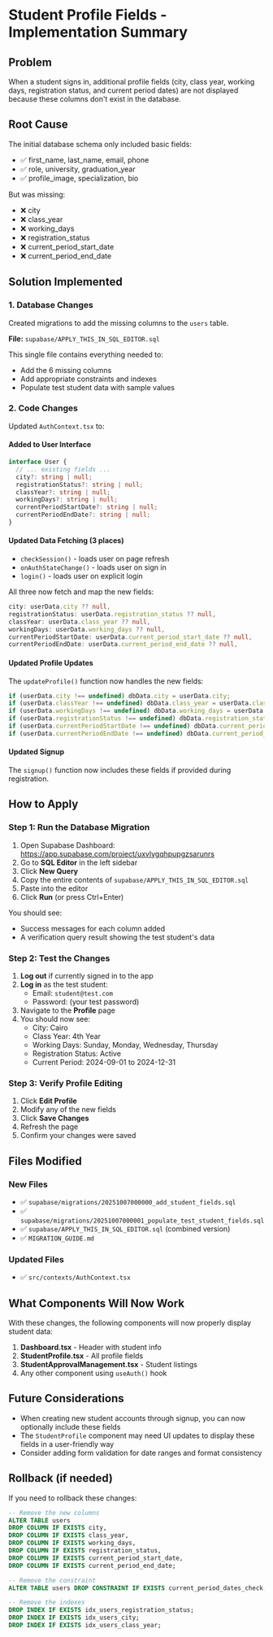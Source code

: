 # Student Profile Fields - Implementation Summary

## Problem
When a student signs in, additional profile fields (city, class year, working days, registration status, and current period dates) are not displayed because these columns don't exist in the database.

## Root Cause
The initial database schema only included basic fields:
- ✅ first_name, last_name, email, phone
- ✅ role, university, graduation_year
- ✅ profile_image, specialization, bio

But was missing:
- ❌ city
- ❌ class_year
- ❌ working_days
- ❌ registration_status
- ❌ current_period_start_date
- ❌ current_period_end_date

## Solution Implemented

### 1. Database Changes
Created migrations to add the missing columns to the `users` table.

**File:** `supabase/APPLY_THIS_IN_SQL_EDITOR.sql`

This single file contains everything needed to:
- Add the 6 missing columns
- Add appropriate constraints and indexes
- Populate test student data with sample values

### 2. Code Changes
Updated `AuthContext.tsx` to:

#### Added to User Interface
```typescript
interface User {
  // ... existing fields ...
  city?: string | null;
  registrationStatus?: string | null;
  classYear?: string | null;
  workingDays?: string | null;
  currentPeriodStartDate?: string | null;
  currentPeriodEndDate?: string | null;
}
```

#### Updated Data Fetching (3 places)
- `checkSession()` - loads user on page refresh
- `onAuthStateChange()` - loads user on sign in
- `login()` - loads user on explicit login

All three now fetch and map the new fields:
```typescript
city: userData.city ?? null,
registrationStatus: userData.registration_status ?? null,
classYear: userData.class_year ?? null,
workingDays: userData.working_days ?? null,
currentPeriodStartDate: userData.current_period_start_date ?? null,
currentPeriodEndDate: userData.current_period_end_date ?? null,
```

#### Updated Profile Updates
The `updateProfile()` function now handles the new fields:
```typescript
if (userData.city !== undefined) dbData.city = userData.city;
if (userData.classYear !== undefined) dbData.class_year = userData.classYear;
if (userData.workingDays !== undefined) dbData.working_days = userData.workingDays;
if (userData.registrationStatus !== undefined) dbData.registration_status = userData.registrationStatus;
if (userData.currentPeriodStartDate !== undefined) dbData.current_period_start_date = userData.currentPeriodStartDate;
if (userData.currentPeriodEndDate !== undefined) dbData.current_period_end_date = userData.currentPeriodEndDate;
```

#### Updated Signup
The `signup()` function now includes these fields if provided during registration.

## How to Apply

### Step 1: Run the Database Migration

1. Open Supabase Dashboard: https://app.supabase.com/project/uxvlygqhpupgzsarunrs
2. Go to **SQL Editor** in the left sidebar
3. Click **New Query**
4. Copy the entire contents of `supabase/APPLY_THIS_IN_SQL_EDITOR.sql`
5. Paste into the editor
6. Click **Run** (or press Ctrl+Enter)

You should see:
- Success messages for each column added
- A verification query result showing the test student's data

### Step 2: Test the Changes

1. **Log out** if currently signed in to the app
2. **Log in** as the test student:
   - Email: `student@test.com`
   - Password: (your test password)
3. Navigate to the **Profile** page
4. You should now see:
   - City: Cairo
   - Class Year: 4th Year
   - Working Days: Sunday, Monday, Wednesday, Thursday
   - Registration Status: Active
   - Current Period: 2024-09-01 to 2024-12-31

### Step 3: Verify Profile Editing

1. Click **Edit Profile**
2. Modify any of the new fields
3. Click **Save Changes**
4. Refresh the page
5. Confirm your changes were saved

## Files Modified

### New Files
- ✅ `supabase/migrations/20251007000000_add_student_fields.sql`
- ✅ `supabase/migrations/20251007000001_populate_test_student_fields.sql`
- ✅ `supabase/APPLY_THIS_IN_SQL_EDITOR.sql` (combined version)
- ✅ `MIGRATION_GUIDE.md`

### Updated Files
- ✅ `src/contexts/AuthContext.tsx`

## What Components Will Now Work

With these changes, the following components will now properly display student data:

1. **Dashboard.tsx** - Header with student info
2. **StudentProfile.tsx** - All profile fields
3. **StudentApprovalManagement.tsx** - Student listings
4. Any other component using `useAuth()` hook

## Future Considerations

- When creating new student accounts through signup, you can now optionally include these fields
- The `StudentProfile` component may need UI updates to display these fields in a user-friendly way
- Consider adding form validation for date ranges and format consistency

## Rollback (if needed)

If you need to rollback these changes:

```sql
-- Remove the new columns
ALTER TABLE users
DROP COLUMN IF EXISTS city,
DROP COLUMN IF EXISTS class_year,
DROP COLUMN IF EXISTS working_days,
DROP COLUMN IF EXISTS registration_status,
DROP COLUMN IF EXISTS current_period_start_date,
DROP COLUMN IF EXISTS current_period_end_date;

-- Remove the constraint
ALTER TABLE users DROP CONSTRAINT IF EXISTS current_period_dates_check;

-- Remove the indexes
DROP INDEX IF EXISTS idx_users_registration_status;
DROP INDEX IF EXISTS idx_users_city;
DROP INDEX IF EXISTS idx_users_class_year;
```
